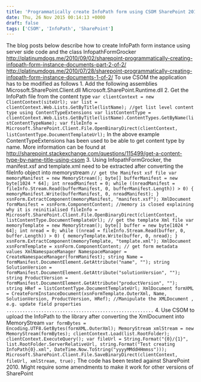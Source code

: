 ```yaml
---
title: 'Programmatically create InfoPath form using CSOM SharePoint 2010'
date: Thu, 26 Nov 2015 00:14:13 +0000
draft: false
tags: ['CSOM', 'InfoPath', 'SharePoint']
---
```


The blog posts below describe how to create InfoPath form instance using server side code and the class InfopathFormGrocker http://platinumdogs.me/2010/09/02/sharepoint-programmatically-creating-infopath-form-instance-documents-part-2-of-2/ http://platinumdogs.me/2010/07/28/sharepoint-programmatically-creating-infopath-form-instance-documents-1-of-2/ To use CSOM the application has to be modified as follows 1. Add the following assemblies Microsoft.SharePoint.Client.dll Microsoft.SharePoint.Runtime.dll 2. Get the InfoPath file from the content type `var clientContext = new ClientContext(siteUrl); var list = clientContext.Web.Lists.GetByTitle(listName); //get list level content type using ContentTypeExtensions var listContentType = clientContext.Web.Lists.GetByTitle(listName).ContentTypes.GetByName(listContentTypeName); var fileInfo = Microsoft.SharePoint.Client.File.OpenBinaryDirect(clientContext, listContentType.DocumentTemplateUrl);` In the above example ContentTypeExtensions has been used to be able to get content type by name. More information can be found at http://sharepoint.stackexchange.com/questions/115499/get-a-content-type-by-name-title-using-csom 3. Using InfopathFormGrocker, the manifest.xsf and template.xml need to be extracted after converting the fileInfo object into memorystream `// get the Manifest xsf file var memoryManifest = new MemoryStream(); byte[] bufferManifest = new byte[1024 * 64]; int nreadManifest = 0; while ((nreadManifest = fileInfo.Stream.Read(bufferManifest, 0, bufferManifest.Length)) > 0) { memoryManifest.Write(bufferManifest, 0, nreadManifest); } xsnForm.ExtractComponent(memoryManifest, "manifest.xsf"); XmlDocument formManifest = xsnForm.ComponentContent; //memory is closed explaining why it is reinitialised fileInfo = Microsoft.SharePoint.Client.File.OpenBinaryDirect(clientContext, listContentType.DocumentTemplateUrl); // get the template Xml file var memoryTemplate = new MemoryStream(); byte[] buffer = new byte[1024 * 64]; int nread = 0; while ((nread = fileInfo.Stream.Read(buffer, 0, buffer.Length)) > 0) { memoryTemplate.Write(buffer, 0, nread); } xsnForm.ExtractComponent(memoryTemplate, "template.xml"); XmlDocument xsnFormTemplate = xsnForm.ComponentContent; // get form metadata values XmlNamespaceManager NamespaceManager = CreateNamespaceManager(formManifest); string Name = formManifest.DocumentElement.GetAttribute("name", ""); string SolutionVersion = formManifest.DocumentElement.GetAttribute("solutionVersion", ""); string ProductVersion = formManifest.DocumentElement.GetAttribute("productVersion", ""); string HRef = listContentType.DocumentTemplateUrl; XmlDocument formXML = CreateFormInstanceDocument(xsnFormTemplate.OuterXml, Name, SolutionVersion, ProductVersion, HRef); //Manipulate the XMLDocument , e.g. update field properties .......................................................` 4\. Use CSOM to upload the InfoPath to the library after converting the XmlDocument into MemoryStream `var formBytes = Encoding.UTF8.GetBytes(formXML.OuterXml); MemoryStream xmlStream = new MemoryStream(formBytes); clientContext.Load(list.RootFolder); clientContext.ExecuteQuery(); var fileUrl = String.Format("{0}/{1}", list.RootFolder.ServerRelativeUrl, string.Format("Test creating InfoPath{0}.xml", DateTime.Now.ToString("yyyyMMddHHmmss"))); Microsoft.SharePoint.Client.File.SaveBinaryDirect(clientContext, fileUrl, xmlStream, true);` The code has been tested against SharePoint 2010. Might require some amendments to make it work for other versions of SharePoint